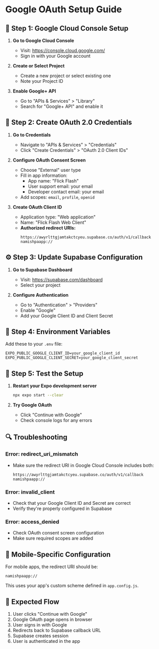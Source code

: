 # Google OAuth Setup Guide

## 🚀 **Step 1: Google Cloud Console Setup**

1. **Go to Google Cloud Console**
   - Visit: https://console.cloud.google.com/
   - Sign in with your Google account

2. **Create or Select Project**
   - Create a new project or select existing one
   - Note your Project ID

3. **Enable Google+ API**
   - Go to "APIs & Services" > "Library"
   - Search for "Google+ API" and enable it

## 🔑 **Step 2: Create OAuth 2.0 Credentials**

1. **Go to Credentials**
   - Navigate to "APIs & Services" > "Credentials"
   - Click "Create Credentials" > "OAuth 2.0 Client IDs"

2. **Configure OAuth Consent Screen**
   - Choose "External" user type
   - Fill in app information:
     - App name: "Flick Flash"
     - User support email: your email
     - Developer contact email: your email
   - Add scopes: `email`, `profile`, `openid`

3. **Create OAuth Client ID**
   - Application type: "Web application"
   - Name: "Flick Flash Web Client"
   - **Authorized redirect URIs:**
     ```
     https://awyrlttgjamtakctcyeu.supabase.co/auth/v1/callback
     namishpaapp://
     ```

## ⚙️ **Step 3: Update Supabase Configuration**

1. **Go to Supabase Dashboard**
   - Visit: https://supabase.com/dashboard
   - Select your project

2. **Configure Authentication**
   - Go to "Authentication" > "Providers"
   - Enable "Google"
   - Add your Google Client ID and Client Secret

## 🔧 **Step 4: Environment Variables**

Add these to your `.env` file:
```
EXPO_PUBLIC_GOOGLE_CLIENT_ID=your_google_client_id
EXPO_PUBLIC_GOOGLE_CLIENT_SECRET=your_google_client_secret
```

## 🧪 **Step 5: Test the Setup**

1. **Restart your Expo development server**
   ```bash
   npx expo start --clear
   ```

2. **Try Google OAuth**
   - Click "Continue with Google"
   - Check console logs for any errors

## 🔍 **Troubleshooting**

### **Error: redirect_uri_mismatch**
- Make sure the redirect URI in Google Cloud Console includes both:
  ```
  https://awyrlttgjamtakctcyeu.supabase.co/auth/v1/callback
  namishpaapp://
  ```

### **Error: invalid_client**
- Check that your Google Client ID and Secret are correct
- Verify they're properly configured in Supabase

### **Error: access_denied**
- Check OAuth consent screen configuration
- Make sure required scopes are added

## 📱 **Mobile-Specific Configuration**

For mobile apps, the redirect URI should be:
```
namishpaapp://
```

This uses your app's custom scheme defined in `app.config.js`.

## 🎯 **Expected Flow**

1. User clicks "Continue with Google"
2. Google OAuth page opens in browser
3. User signs in with Google
4. Redirects back to Supabase callback URL
5. Supabase creates session
6. User is authenticated in the app 